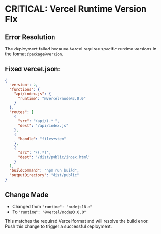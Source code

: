 # CRITICAL: Vercel Runtime Version Fix

## Error Resolution
The deployment failed because Vercel requires specific runtime versions in the format `@package@version`.

## Fixed vercel.json:
```json
{
  "version": 2,
  "functions": {
    "api/index.js": {
      "runtime": "@vercel/node@3.0.0"
    }
  },
  "routes": [
    {
      "src": "/api/(.*)",
      "dest": "/api/index.js"
    },
    {
      "handle": "filesystem"
    },
    {
      "src": "/(.*)",
      "dest": "/dist/public/index.html"
    }
  ],
  "buildCommand": "npm run build",
  "outputDirectory": "dist/public"
}
```

## Change Made
- Changed from `"runtime": "nodejs18.x"` 
- To `"runtime": "@vercel/node@3.0.0"`

This matches the required Vercel format and will resolve the build error. Push this change to trigger a successful deployment.
